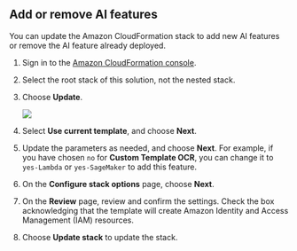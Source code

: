 ## Add or remove AI features

You can update the Amazon CloudFormation stack to add new AI features or remove the AI feature already deployed. 

1. Sign in to the [Amazon CloudFormation console](https://console.aws.amazon.com/cloudformation/).

2. Select the root stack of this solution, not the nested stack. 

3. Choose **Update**.

    ![](./images/update.png)

4. Select **Use current template**, and choose **Next**.

5. Update the parameters as needed, and choose **Next**. For example, if you have chosen `no` for **Custom Template OCR**, you can change it to `yes-Lambda` or `yes-SageMaker` to add this feature.

6. On the **Configure stack options** page, choose **Next**.

7. On the **Review** page, review and confirm the settings. Check the box acknowledging that the template will create Amazon Identity and Access Management (IAM) resources.

8. Choose **Update stack** to update the stack.

[template-china1]:https://cn-north-1.console.amazonaws.cn/cloudformation/home?region=cn-north-1#/stacks/create/template?stackName=AIKitsInferOCRStack&templateURL=https://aws-gcr-solutions.s3.cn-north-1.amazonaws.com.cn/Aws-gcr-ai-solution-kit/latest/AI-Solution-Kit.template

[template-china2]:https://cn-northwest-1.console.amazonaws.cn/cloudformation/home?region=cn-northwest-1#/stacks/create/template?stackName=AIKitsInferOCRStack&templateURL=https://aws-gcr-solutions.s3.cn-north-1.amazonaws.com.cn/Aws-gcr-ai-solution-kit/latest/AI-Solution-Kit.template

[template-global]: https://console.aws.amazon.com/cloudformation/home?region=us-east-1#/stacks/create/template?stackName=AIKitsInferOCRStack&templateURL=https://aws-gcr-solutions.s3.amazonaws.com/Aws-gcr-ai-solution-kit/latest/AI-Solution-Kit.template
